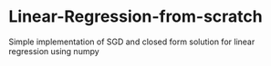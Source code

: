 # Linear-Regression-from-scratch
Simple implementation of SGD and closed form solution for linear regression using numpy

